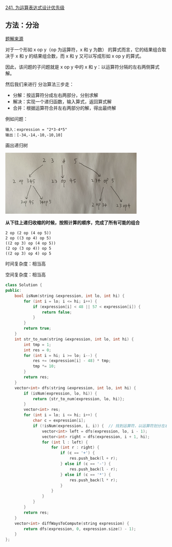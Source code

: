 [241. 为运算表达式设计优先级](https://leetcode-cn.com/problems/different-ways-to-add-parentheses/)

## 方法：分治

[题解来源](https://leetcode-cn.com/problems/different-ways-to-add-parentheses/solution/pythongolang-fen-zhi-suan-fa-by-jalan/)

对于一个形如 x op y（op 为运算符，x 和 y 为数） 的算式而言，它的结果组合取决于 x 和 y 的结果组合数，而 x 和 y 又可以写成形如 x op y 的算式。

因此，该问题的子问题就是 x op y 中的 x 和 y：以运算符分隔的左右两侧算式解。

然后我们来进行 分治算法三步走：

- 分解：按运算符分成左右两部分，分别求解
- 解决：实现一个递归函数，输入算式，返回算式解
- 合并：根据运算符合并左右两部分的解，得出最终解

例如问题：

```
输入：expression = "2*3-4*5"
输出：[-34,-14,-10,-10,10]
```

画出递归树

<img src="../doc/241.png" alt="241" style="zoom:40%;" />

**从下往上递归收缩的时候，按照计算的顺序，完成了所有可能的组合**

```
2 op (2 op (4 op 5))
2 op ((3 op 4) op 5)
((2 op 3) op (4 op 5))
(2 op (3 op 4)) op 5
((2 op 3) op 4) op 5
```

时间复杂度：相当高

空间复杂度：相当高

```c++
class Solution {
public:
    bool isNum(string &expression, int lo, int hi) {
        for (int i = lo; i <= hi; i++) {
            if (expression[i] < 48 || 57 < expression[i]) {
                return false;
            }
        }
        return true;
    }
    int str_to_num(string &expression, int lo, int hi) {
        int tmp = 1;
        int res = 0;
        for (int i = hi; i >= lo; i--) {
            res += (expression[i] - 48) * tmp;
            tmp *= 10;
        }
        return res;
    }
    vector<int> dfs(string &expression, int lo, int hi) {
        if (isNum(expression, lo, hi)) {
            return {str_to_num(expression, lo, hi)};
        }
        vector<int> res;
        for (int i = lo; i <= hi; i++) {
            char c = expression[i];
            if (!isNum(expression, i, i)) {  // 找到运算符，以运算符划分左右
                vector<int> left = dfs(expression, lo, i - 1);
                vector<int> right = dfs(expression, i + 1, hi);
                for (int l : left) {
                    for (int r : right) {
                        if (c == '+') {
                            res.push_back(l + r);
                        } else if (c == '-') {
                            res.push_back(l - r);
                        } else if (c == '*') {
                            res.push_back(l * r);
                        }
                    }
                }
            }
        }
        return res;
    }
    vector<int> diffWaysToCompute(string expression) {
        return dfs(expression, 0, expression.size() - 1);
    }
};

```

